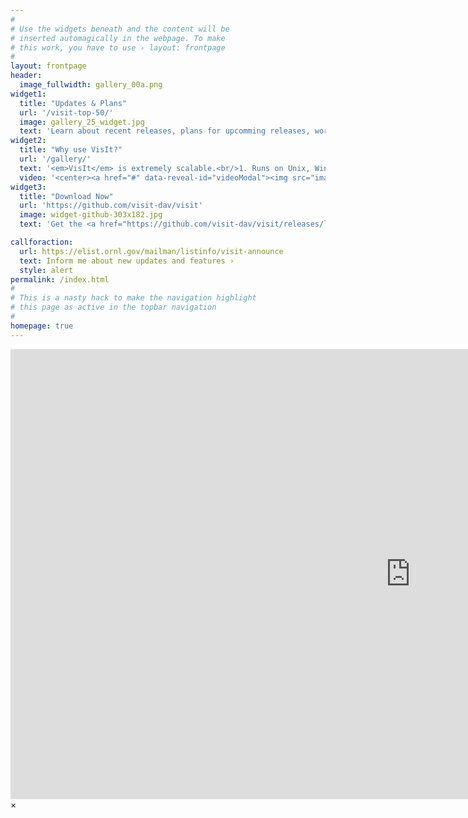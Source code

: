 ```yaml
---
#
# Use the widgets beneath and the content will be
# inserted automagically in the webpage. To make
# this work, you have to use › layout: frontpage
#
layout: frontpage
header:
  image_fullwidth: gallery_00a.png
widget1:
  title: "Updates & Plans"
  url: '/visit-top-50/'
  image: gallery_25_widget.jpg
  text: 'Learn about recent releases, plans for upcomming releases, works in progress and other stuff about VisIt, its related technologies and visualization and data analysis in general.'
widget2:
  title: "Why use VisIt?"
  url: '/gallery/'
  text: '<em>VisIt</em> is extremely scalable.<br/>1. Runs on Unix, Windows & OSX<br/>2. Is Free, <a href="https://github.com/visit-dav/visit/blob/develop/LICENSE">BSD Open Source</a>.<br/>3. Reads 130+ <a href="https://www.visitusers.org/index.php?title=Detailed_list_of_file_formats_VisIt_supports">File Formats</a>.<br/>4. Installed on many <a href="https://science.osti.gov/User-Facilities">LCFs</a>'
  video: '<center><a href="#" data-reveal-id="videoModal"><img src="images/gallery_12.jpg" width="180" align="middle"/></a></center>'
widget3:
  title: "Download Now"
  url: 'https://github.com/visit-dav/visit'
  image: widget-github-303x182.jpg
  text: 'Get the <a href="https://github.com/visit-dav/visit/releases/latest">latest release</a> to start visualizing and analyzing your data today. Or, download the <a href="https://github.com/visit-dav/visit/releases/download/v3.0.2/build_visit3_0_2">build_visit</a> script to build a custom version. Please <a href="https://github.com/visit-dav/visit/issues/new">share a comment</a> with us about your experiences with VisIt.'

callforaction:
  url: https://elist.ornl.gov/mailman/listinfo/visit-announce
  text: Inform me about new updates and features ›
  style: alert
permalink: /index.html
#
# This is a nasty hack to make the navigation highlight
# this page as active in the topbar navigation
#
homepage: true
---
```


<div id="videoModal" class="reveal-modal large" data-reveal="">
  <div class="flex-video widescreen vimeo" style="display: block;">
  <iframe width="1280" height="720" src="https://www.youtube.com/embed/aRV5etrNlAQ" frameborder="0" allow="accelerometer; autoplay; encrypted-media; gyroscope; picture-in-picture" allowfullscreen></iframe>
  </div>
  <a class="close-reveal-modal">&#215;</a>
</div>

